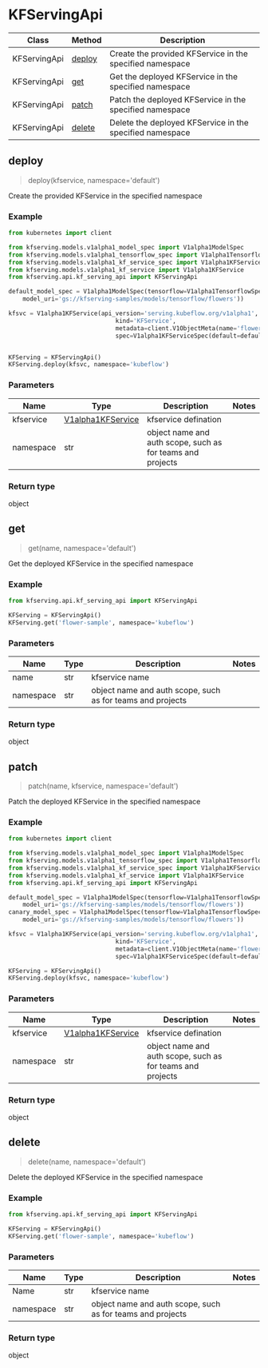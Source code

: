 # KFServingApi

Class | Method |  Description
------------ | ------------- | -------------
KFServingApi | [deploy](#deploy) | Create the provided KFService in the specified namespace|
KFServingApi | [get](#get)    | Get the deployed KFService in the specified namespace|
KFServingApi | [patch](#patch)  | Patch the deployed KFService in the specified namespace |
KFServingApi | [delete](#delete) | Delete the deployed KFService in the specified namespace |

## deploy
> deploy(kfservice, namespace='default')

Create the provided KFService in the specified namespace

### Example

```python
from kubernetes import client

from kfserving.models.v1alpha1_model_spec import V1alpha1ModelSpec
from kfserving.models.v1alpha1_tensorflow_spec import V1alpha1TensorflowSpec
from kfserving.models.v1alpha1_kf_service_spec import V1alpha1KFServiceSpec
from kfserving.models.v1alpha1_kf_service import V1alpha1KFService
from kfserving.api.kf_serving_api import KFServingApi

default_model_spec = V1alpha1ModelSpec(tensorflow=V1alpha1TensorflowSpec(
    model_uri='gs://kfserving-samples/models/tensorflow/flowers'))

kfsvc = V1alpha1KFService(api_version='serving.kubeflow.org/v1alpha1',
                              kind='KFService',
                              metadata=client.V1ObjectMeta(name='flower-sample'),
                              spec=V1alpha1KFServiceSpec(default=default_model_spec))


KFServing = KFServingApi()
KFServing.deploy(kfsvc, namespace='kubeflow')
```

### Parameters
Name | Type |  Description | Notes
------------ | ------------- | ------------- | -------------
kfservice  | [V1alpha1KFService](docs/V1alpha1KFService.md) | kfservice defination| |
namespace | str | object name and auth scope, such as for teams and projects | |

### Return type
object

## get
> get(name, namespace='default')

Get the deployed KFService in the specified namespace

### Example

```python
from kfserving.api.kf_serving_api import KFServingApi

KFServing = KFServingApi()
KFServing.get('flower-sample', namespace='kubeflow')
```

### Parameters
Name | Type |  Description | Notes
------------ | ------------- | ------------- | -------------
name  | str | kfservice name| |
namespace | str | object name and auth scope, such as for teams and projects | |

### Return type
object


## patch
> patch(name, kfservice, namespace='default')

Patch the deployed KFService in the specified namespace

### Example

```python
from kubernetes import client

from kfserving.models.v1alpha1_model_spec import V1alpha1ModelSpec
from kfserving.models.v1alpha1_tensorflow_spec import V1alpha1TensorflowSpec
from kfserving.models.v1alpha1_kf_service_spec import V1alpha1KFServiceSpec
from kfserving.models.v1alpha1_kf_service import V1alpha1KFService
from kfserving.api.kf_serving_api import KFServingApi

default_model_spec = V1alpha1ModelSpec(tensorflow=V1alpha1TensorflowSpec(
    model_uri='gs://kfserving-samples/models/tensorflow/flowers'))
canary_model_spec = V1alpha1ModelSpec(tensorflow=V1alpha1TensorflowSpec(
    model_uri='gs://kfserving-samples/models/tensorflow/flowers'))

kfsvc = V1alpha1KFService(api_version='serving.kubeflow.org/v1alpha1',
                              kind='KFService',
                              metadata=client.V1ObjectMeta(name='flower-sample'),
                              spec=V1alpha1KFServiceSpec(default=default_model_spec))

KFServing = KFServingApi()
KFServing.deploy(kfsvc, namespace='kubeflow')
```

### Parameters
Name | Type |  Description | Notes
------------ | ------------- | ------------- | -------------
kfservice  | [V1alpha1KFService](docs/V1alpha1KFService.md) | kfservice defination| |
namespace | str | object name and auth scope, such as for teams and projects | |

### Return type
object


## delete
> delete(name, namespace='default')

Delete the deployed KFService in the specified namespace

### Example

```python
from kfserving.api.kf_serving_api import KFServingApi

KFServing = KFServingApi()
KFServing.get('flower-sample', namespace='kubeflow')
```

### Parameters
Name | Type |  Description | Notes
------------ | ------------- | ------------- | -------------
Name  | str | kfservice name| |
namespace | str | object name and auth scope, such as for teams and projects | |

### Return type
object
